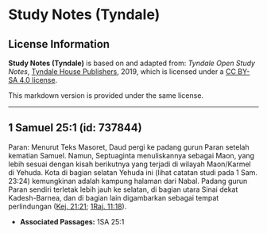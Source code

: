 # Study Notes (Tyndale)

## License Information

**Study Notes (Tyndale)** is based on and adapted from: _Tyndale Open Study Notes_, [Tyndale House Publishers](https://tyndaleopenresources.com/), 2019, which is licensed under a [CC BY-SA 4.0 license](https://creativecommons.org/licenses/by-sa/4.0/legalcode.en).

This markdown version is provided under the same license.



--------------------------------

## 1 Samuel 25:1 (id: 737844)

Paran: Menurut Teks Masoret, Daud pergi ke padang gurun Paran setelah kematian Samuel. Namun, Septuaginta menuliskannya sebagai Maon, yang lebih sesuai dengan kisah berikutnya yang terjadi di wilayah Maon/Karmel di Yehuda. Kota di bagian selatan Yehuda ini (lihat catatan studi pada 1 Sam. 23:24) kemungkinan adalah kampung halaman dari Nabal. Padang gurun Paran sendiri terletak lebih jauh ke selatan, di bagian utara Sinai dekat Kadesh\-Barnea, dan di bagian lain digambarkan sebagai tempat perlindungan ([Kej. 21:21](https://ref.ly/Gen21:21); [1Raj. 11:18](https://ref.ly/1Kgs11:18)).

* **Associated Passages:** 1SA 25:1


